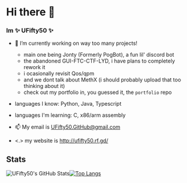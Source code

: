 # Hi there 👋
### Im **✨ UFifty50 ✨**

- 🔭 I’m currently working on way too many projects!
  - main one being Jonty (Formerly PogBot), a fun lil' discord bot
  - the abandoned GUI-FTC-CTF-LYD, i have plans to completely rework it
  - i ocasionally revisit Qos/qpm
  - and we dont talk about MethX (i should probably upload that too thinking about it)
  - check out my portfolio in, you guessed it, the ``portfolio`` repo
- languages I know: Python, Java, Typescript
- languages I'm learning: C, x86/arm assembly
- 📫 My email is UFifty50.GitHub@gmail.com

- <.> my website is http://ufifty50.rf.gd/

## Stats

![UFifty50's GitHub Stats](https://github-readme-stats.vercel.app/api?username=UFifty50&show_icons=true&theme=algolia)[![Top Langs](https://github-readme-stats.vercel.app/api/top-langs/?username=UFifty50&show_icons=true&theme=algolia&layout=compact)](https://github.com/anuraghazra/github-readme-stats)
